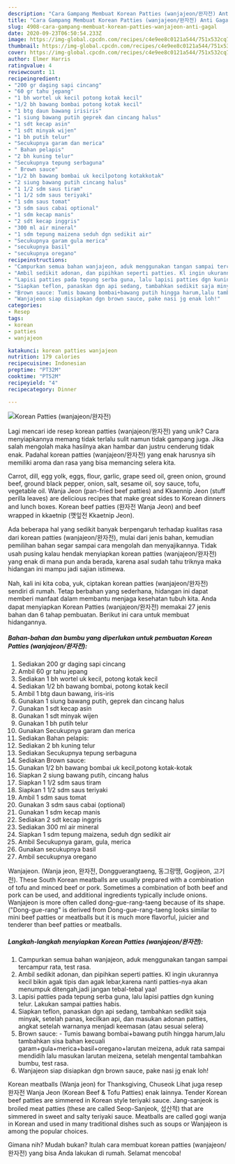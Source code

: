 ```yaml
---
description: "Cara Gampang Membuat Korean Patties (wanjajeon/완자전) Anti Gagal"
title: "Cara Gampang Membuat Korean Patties (wanjajeon/완자전) Anti Gagal"
slug: 4908-cara-gampang-membuat-korean-patties-wanjajeon-anti-gagal
date: 2020-09-23T06:50:54.233Z
image: https://img-global.cpcdn.com/recipes/c4e9ee8c0121a544/751x532cq70/korean-patties-wanjajeon완자전-foto-resep-utama.jpg
thumbnail: https://img-global.cpcdn.com/recipes/c4e9ee8c0121a544/751x532cq70/korean-patties-wanjajeon완자전-foto-resep-utama.jpg
cover: https://img-global.cpcdn.com/recipes/c4e9ee8c0121a544/751x532cq70/korean-patties-wanjajeon완자전-foto-resep-utama.jpg
author: Elmer Harris
ratingvalue: 4
reviewcount: 11
recipeingredient:
- "200 gr daging sapi cincang"
- "60 gr tahu jepang"
- "1 bh wortel uk kecil potong kotak kecil"
- "1/2 bh bawang bombai potong kotak kecil"
- "1 btg daun bawang irisiris"
- "1 siung bawang putih geprek dan cincang halus"
- "1 sdt kecap asin"
- "1 sdt minyak wijen"
- "1 bh putih telur"
- "Secukupnya garam dan merica"
- " Bahan pelapis"
- "2 bh kuning telur"
- "Secukupnya tepung serbaguna"
- " Brown sauce"
- "1/2 bh bawang bombai uk kecilpotong kotakkotak"
- "2 siung bawang putih cincang halus"
- "1 1/2 sdm saus tiram"
- "1 1/2 sdm saus teriyaki"
- "1 sdm saus tomat"
- "3 sdm saus cabai optional"
- "1 sdm kecap manis"
- "2 sdt kecap inggris"
- "300 ml air mineral"
- "1 sdm tepung maizena seduh dgn sedikit air"
- "Secukupnya garam gula merica"
- "secukupnya basil"
- "secukupnya oregano"
recipeinstructions:
- "Campurkan semua bahan wanjajeon, aduk menggunakan tangan sampai tercampur rata, test rasa."
- "Ambil sedikit adonan, dan pipihkan seperti patties. Kl ingin ukurannya kecil bikin agak tipis dan agak lebar,karena nanti patties-nya akan menumpuk ditengah,jadi jangan tebal-tebal yaa!"
- "Lapisi patties pada tepung serba guna, lalu lapisi patties dgn kuning telur. Lakukan sampai patties habis."
- "Siapkan teflon, panaskan dgn api sedang, tambahkan sedikit saja minyak, setelah panas, kecilkan api, dan masukan adonan patties, angkat setelah warnanya menjadi keemasan (atau sesuai selera)"
- "Brown sauce: Tumis bawang bombai+bawang putih hingga harum,lalu tambahkan sisa bahan kecuali garam+gula+merica+basil+oregano+larutan meizena, aduk rata sampai mendidih lalu masukan larutan meizena, setelah mengental tambahkan bumbu, test rasa."
- "Wanjajeon siap disiapkan dgn brown sauce, pake nasi jg enak loh!"
categories:
- Resep
tags:
- korean
- patties
- wanjajeon

katakunci: korean patties wanjajeon 
nutrition: 179 calories
recipecuisine: Indonesian
preptime: "PT32M"
cooktime: "PT52M"
recipeyield: "4"
recipecategory: Dinner

---
```



![Korean Patties (wanjajeon/완자전)](https://img-global.cpcdn.com/recipes/c4e9ee8c0121a544/751x532cq70/korean-patties-wanjajeon완자전-foto-resep-utama.jpg)

Lagi mencari ide resep korean patties (wanjajeon/완자전) yang unik? Cara menyiapkannya memang tidak terlalu sulit namun tidak gampang juga. Jika salah mengolah maka hasilnya akan hambar dan justru cenderung tidak enak. Padahal korean patties (wanjajeon/완자전) yang enak harusnya sih memiliki aroma dan rasa yang bisa memancing selera kita.

Carrot, dill, egg yolk, eggs, flour, garlic, grape seed oil, green onion, ground beef, ground black pepper, onion, salt, sesame oil, soy sauce, tofu, vegetable oil. Wanja Jeon (pan-fried beef patties) and Kkaennip Jeon (stuff perilla leaves) are delicious recipes that make great sides to Korean dinners and lunch boxes. Korean beef patties (완자전 Wanja Jeon) and beef wrapped in kkaetnip (깻잎전 Kkaetnip Jeon).

Ada beberapa hal yang sedikit banyak berpengaruh terhadap kualitas rasa dari korean patties (wanjajeon/완자전), mulai dari jenis bahan, kemudian pemilihan bahan segar sampai cara mengolah dan menyajikannya. Tidak usah pusing kalau hendak menyiapkan korean patties (wanjajeon/완자전) yang enak di mana pun anda berada, karena asal sudah tahu triknya maka hidangan ini mampu jadi sajian istimewa.


Nah, kali ini kita coba, yuk, ciptakan korean patties (wanjajeon/완자전) sendiri di rumah. Tetap berbahan yang sederhana, hidangan ini dapat memberi manfaat dalam membantu menjaga kesehatan tubuh kita. Anda dapat menyiapkan Korean Patties (wanjajeon/완자전) memakai 27 jenis bahan dan 6 tahap pembuatan. Berikut ini cara untuk membuat hidangannya.

<!--inarticleads1-->

##### Bahan-bahan dan bumbu yang diperlukan untuk pembuatan Korean Patties (wanjajeon/완자전):

1. Sediakan 200 gr daging sapi cincang
1. Ambil 60 gr tahu jepang
1. Sediakan 1 bh wortel uk kecil, potong kotak kecil
1. Sediakan 1/2 bh bawang bombai, potong kotak kecil
1. Ambil 1 btg daun bawang, iris-iris
1. Gunakan 1 siung bawang putih, geprek dan cincang halus
1. Gunakan 1 sdt kecap asin
1. Gunakan 1 sdt minyak wijen
1. Gunakan 1 bh putih telur
1. Gunakan Secukupnya garam dan merica
1. Sediakan  Bahan pelapis:
1. Sediakan 2 bh kuning telur
1. Sediakan Secukupnya tepung serbaguna
1. Sediakan  Brown sauce:
1. Gunakan 1/2 bh bawang bombai uk kecil,potong kotak-kotak
1. Siapkan 2 siung bawang putih, cincang halus
1. Siapkan 1 1/2 sdm saus tiram
1. Siapkan 1 1/2 sdm saus teriyaki
1. Ambil 1 sdm saus tomat
1. Gunakan 3 sdm saus cabai (optional)
1. Gunakan 1 sdm kecap manis
1. Sediakan 2 sdt kecap inggris
1. Sediakan 300 ml air mineral
1. Siapkan 1 sdm tepung maizena, seduh dgn sedikit air
1. Ambil Secukupnya garam, gula, merica
1. Gunakan secukupnya basil
1. Ambil secukupnya oregano


Wanjajeon. (Wanja jeon, 완자전, Dongguerangtaeng, 동그랑땡, Gogijeon, 고기전). These South Korean meatballs are usually prepared with a combination of tofu and minced beef or pork. Sometimes a combination of both beef and pork can be used, and additional ingredients typically include onions. Wanjajeon is more often called dong-gue-rang-taeng because of its shape. (&#34;Dong-gue-rang&#34; is derived from Dong-gue-rang-taeng looks similar to mini beef patties or meatballs but it is much more flavorful, juicier and tenderer than beef patties or meatballs. 

<!--inarticleads2-->

##### Langkah-langkah menyiapkan Korean Patties (wanjajeon/완자전):

1. Campurkan semua bahan wanjajeon, aduk menggunakan tangan sampai tercampur rata, test rasa.
1. Ambil sedikit adonan, dan pipihkan seperti patties. Kl ingin ukurannya kecil bikin agak tipis dan agak lebar,karena nanti patties-nya akan menumpuk ditengah,jadi jangan tebal-tebal yaa!
1. Lapisi patties pada tepung serba guna, lalu lapisi patties dgn kuning telur. Lakukan sampai patties habis.
1. Siapkan teflon, panaskan dgn api sedang, tambahkan sedikit saja minyak, setelah panas, kecilkan api, dan masukan adonan patties, angkat setelah warnanya menjadi keemasan (atau sesuai selera)
1. Brown sauce: - Tumis bawang bombai+bawang putih hingga harum,lalu tambahkan sisa bahan kecuali garam+gula+merica+basil+oregano+larutan meizena, aduk rata sampai mendidih lalu masukan larutan meizena, setelah mengental tambahkan bumbu, test rasa.
1. Wanjajeon siap disiapkan dgn brown sauce, pake nasi jg enak loh!


Korean meatballs (Wanja jeon) for Thanksgiving, Chuseok Lihat juga resep 완자전 Wanja Jeon (Korean Beef &amp; Tofu Patties) enak lainnya. Tender Korean beef patties are simmered in Korean style teriyaki sauce. Jang-sanjeok is broiled meat patties (these are called Seop-Sanjeok, 섭산적) that are simmered in sweet and salty teriyaki sauce. Meatballs are called gogi wanja in Korean and used in many traditional dishes such as soups or Wanjajeon is among the popular choices. 

Gimana nih? Mudah bukan? Itulah cara membuat korean patties (wanjajeon/완자전) yang bisa Anda lakukan di rumah. Selamat mencoba!
